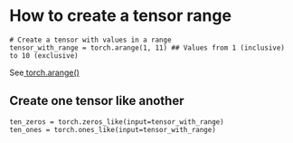 # How to create a tensor range

```
# Create a tensor with values in a range
tensor_with_range = torch.arange(1, 11) ## Values from 1 (inclusive) to 10 (exclusive)
```

See[ torch.arange()](https://pytorch.org/docs/stable/tensors.html#data-types)

## Create one tensor like another

```
ten_zeros = torch.zeros_like(input=tensor_with_range)
ten_ones = torch.ones_like(input=tensor_with_range)
```

